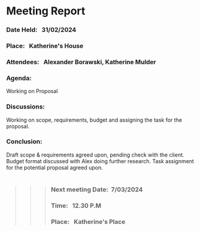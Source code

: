 # Meeting Report

### Date Held: &nbsp; <font size = "3">31/02/2024</font>
### Place: &nbsp; <font size = "3">Katherine's House</font>
### Attendees: &nbsp; <font size = "3">Alexander Borawski, Katherine Mulder</font>
### Agenda: 
Working on Proposal

### Discussions: 
Working on scope, requirements, budget and assigning the task for the proposal.

### Conclusion: &nbsp; 
Draft scope & requirements agreed upon, pending check with the client. Budget format discussed with Alex doing further research. Task assignment for the potential proposal agreed upon. 
<br>
<br>

>>>### Next meeting Date:&nbsp; <font size = "3">7/03/2024 </font>
>>>### Time: &nbsp; <font size = "3">12.30 P.M </font>				
>>>### Place:  &nbsp; <font size = "3">Katherine's Place</font>
